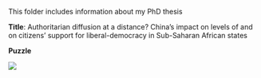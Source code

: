 This folder includes information about my PhD thesis 

**Title**: Authoritarian diffusion at a distance? China’s impact on levels of and on citizens’ support for liberal-democracy in Sub-Saharan African states

**Puzzle**

![](https://drive.google.com/open?id=1GHak-hB-2iniogf64paloSBku9MVpF3z)
